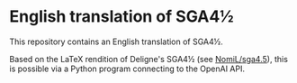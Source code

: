 # English translation of SGA4½

This repository contains an English translation of SGA4½.

Based on the LaTeX rendition of Deligne's SGA4½ (see [NomiL/sga4.5](https://github.com/NomiL/sga4.5/)), this is possible via a Python program connecting to the OpenAI API.

